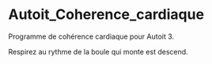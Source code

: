# Autoit_Coherence_cardiaque


Programme de cohérence cardiaque pour Autoit 3.

Respirez au rythme de la boule qui monte est descend.

